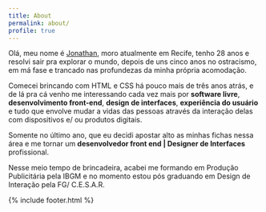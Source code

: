 ```yaml
---
title: About
permalink: about/
profile: true
---
```


Olá, meu nome é [Jonathan][Jonathan], moro atualmente em Recife, tenho 28 anos e resolvi sair pra explorar o mundo, depois de uns cinco anos no ostracismo, em má fase e trancado nas profundezas da minha própria acomodação.

Comecei brincando com HTML e CSS há pouco mais de três anos atrás, e de lá pra cá venho me interessando cada vez mais por **software livre**, **desenvolvimento front-end**, **design de interfaces**, **experiência do usuário** e tudo que envolve mudar a vidas das pessoas através da interação delas com dispositivos e/ ou produtos digitais.

Somente no último ano, que eu decidi apostar alto as minhas fichas nessa área e me tornar um **desenvolvedor front end | Designer de Interfaces** profissional. 

Nesse meio tempo de brincadeira, acabei me formando em Produção Publicitária pela IBGM e no momento estou pós graduando em Design de Interação pela FG/ C.E.S.A.R. 

[Jonathan]: https://twitter.com/jonathan_slima

{% include footer.html %}